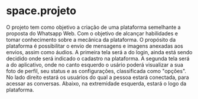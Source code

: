# space.projeto
O projeto tem como objetivo a criação de uma plataforma semelhante a proposta do Whatsapp Web. Com o objetivo de alcançar habilidades e tomar conhecimento sobre a mecânica da plataforma.
O propósito da plataforma é possibilitar o envio de mensagens e imagens anexadas aos envios, assim como áudios.
A primeira tela será a do login, ainda está sendo decidido onde será indicado o cadastro na plataforma. A segunda tela será a do aplicativo, onde no canto esquerdo o usário poderá visualizar a sua foto de perfil, seu status e as configurações, classificada como "opções". No lado direito estará os usuários do qual a pessoa estará conectada, para acessar as conversas. Abaixo, na extremidade esquerda, estará o logo da plataforma.
